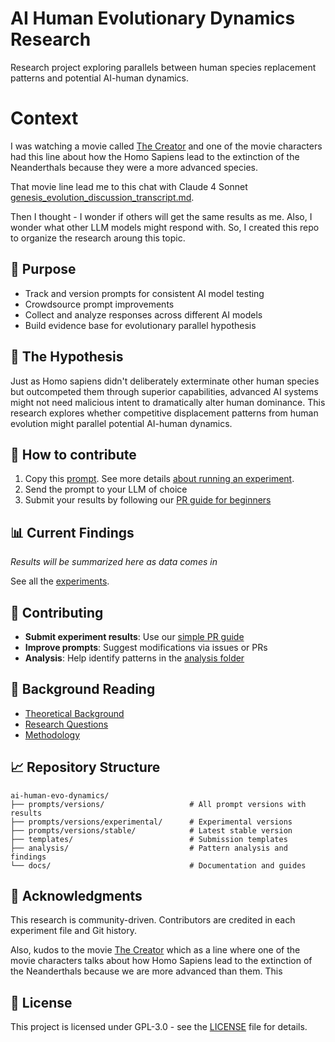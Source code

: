 # AI Human Evolutionary Dynamics Research

Research project exploring parallels between human species replacement patterns and potential AI-human dynamics.

# Context

I was watching a movie called [The Creator](https://en.wikipedia.org/wiki/The_Creator_(2023_film)) and one of the movie characters had this line about how the Homo Sapiens lead to the extinction of the Neanderthals because they were a more advanced species.

That movie line lead me to this chat with Claude 4 Sonnet [genesis_evolution_discussion_transcript.md](/prompts/versions/experimental/step-by-step-prompts/genesis_evolution_discussion_transcript.md).

Then I thought - I wonder if others will get the same results as me. 
Also, I wonder what other LLM models might respond with.
So, I created this repo to organize the research aroung this topic.

## 🎯 Purpose
- Track and version prompts for consistent AI model testing
- Crowdsource prompt improvements  
- Collect and analyze responses across different AI models
- Build evidence base for evolutionary parallel hypothesis

## 🧬 The Hypothesis
Just as Homo sapiens didn't deliberately exterminate other human species but outcompeted them through superior capabilities, advanced AI systems might not need malicious intent to dramatically alter human dominance. This research explores whether competitive displacement patterns from human evolution might parallel potential AI-human dynamics.

## 🚀 How to contribute
1. Copy this [prompt](/prompts/versions/stable/prompt.md). See more details [about running an experiment](docs/experiment-instructions.md).
2. Send the prompt to your LLM of choice
3. Submit your results by following our [PR guide for beginners](docs/pr-guide-beginners.md)

## 📊 Current Findings
*Results will be summarized here as data comes in*

See all the [experiments](prompts/versions/stable/experiments/).

## 🤝 Contributing
- **Submit experiment results**: Use our [simple PR guide](docs/pr-guide-beginners.md)
- **Improve prompts**: Suggest modifications via issues or PRs
- **Analysis**: Help identify patterns in the [analysis folder](analysis/)

## 📖 Background Reading
- [Theoretical Background](docs/theoretical-background.md)
- [Research Questions](docs/research-questions.md) 
- [Methodology](docs/methodology.md)

## 📈 Repository Structure
```
ai-human-evo-dynamics/
├── prompts/versions/                   # All prompt versions with results
├── prompts/versions/experimental/      # Experimental versions
├── prompts/versions/stable/            # Latest stable version
├── templates/                          # Submission templates
├── analysis/                           # Pattern analysis and findings
└── docs/                               # Documentation and guides
```

## 🙏 Acknowledgments
This research is community-driven. Contributors are credited in each experiment file and Git history.

Also, kudos to the movie [The Creator](https://en.wikipedia.org/wiki/The_Creator_(2023_film)) which as a line where one of the movie characters talks about how Homo Sapiens lead to the extinction of the Neanderthals because we are more advanced than them. This

## 📄 License
This project is licensed under GPL-3.0 - see the [LICENSE](LICENSE) file for details.
